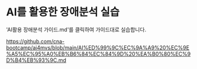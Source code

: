 # AI를 활용한 장애분석 실습

'AI활용 장애분석 가이드.md'를 클릭하여 가이드대로 실습합니다.  

https://github.com/cna-bootcamp/ai4mvs/blob/main/AI%ED%99%9C%EC%9A%A9%20%EC%9E%A5%EC%95%A0%EB%B6%84%EC%84%9D%20%EA%B0%80%EC%9D%B4%EB%93%9C.md

